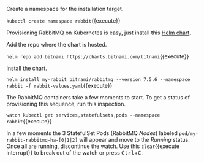 Create a namespace for the installation target.

`kubectl create namespace rabbit`{{execute}}

Provisioning RabbitMQ on Kubernetes is easy, just install this [Helm chart](https://github.com/helm/charts/tree/master/stable/rabbitmq).

Add the repo where the chart is hosted.

`helm repo add bitnami https://charts.bitnami.com/bitnami`{{execute}}

Install the chart.

`helm install my-rabbit bitnami/rabbitmq --version 7.5.6 --namespace rabbit -f rabbit-values.yaml`{{execute}}

The RabbitMQ containers take a few moments to start. To get a status of provisioning this sequence, run this inspection.

`watch kubectl get services,statefulsets,pods --namespace rabbit`{{execute}}

In a few moments the 3 StatefulSet Pods (RabbitMQ _Nodes_) labeled `pod/my-rabbit-rabbitmq-ha-[0|1|2]` will appear and move to the _Running_ status. Once all are running, discontinue the watch. Use this `clear`{{execute interrupt}} to break out of the watch or press <kbd>Ctrl</kbd>+<kbd>C</kbd>.
